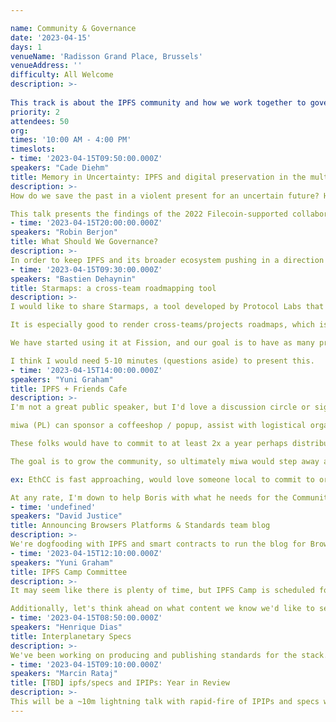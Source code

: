 ```yaml
---

name: Community & Governance
date: '2023-04-15'
days: 1
venueName: 'Radisson Grand Place, Brussels'
venueAddress: ''
difficulty: All Welcome
description: >-
  
This track is about the IPFS community and how we work together to govern IPFS standards and our broader ecosystem: specifications, community organizing, and dweb policy & regulation. What's the latest on the IPFS protocol and governance? What specific problems do we face regarding existing regulation? How can we have better local communities? How do we make the dweb a robust, sustainable commons?
priority: 2
attendees: 50
org: 
times: '10:00 AM - 4:00 PM'
timeslots:
- time: '2023-04-15T09:50:00.000Z'
speakers: "Cade Diehm"
title: Memory in Uncertainty: IPFS and digital preservation in the multi-crisis present
description: >-
How do we save the past in a violent present for an uncertain future? How does IPFS challenge, strengthen or endanger digital archival efforts? How is IPFS vulnerable to weaponised design? 

This talk presents the findings of the 2022 Filecoin-supported collaboration between New Design Congress and Webrecorder, highlighting how the DWeb landscape, its technologies and institutions are out of step with the realities of rising instability and complexity of the 21st century -- and what we can do today to begin to address these problems. 
- time: '2023-04-15T20:00:00.000Z'
speakers: "Robin Berjon"
title: What Should We Governance?
description: >-
In order to keep IPFS and its broader ecosystem pushing in a direction that benefits all people, to support impactful collective action and ownership, and to avoid it being captured by larger players we need to deploy matching governance capabilities. The goal of this workshop is to produce a list of issues and pain points regarding governance of the IPFS ecosystem and to use that as a launching point for work on building robust cooperation.
- time: '2023-04-15T09:30:00.000Z'
speakers: "Bastien Dehaynin"
title: Starmaps: a cross-team roadmapping tool
description: >-
I would like to share Starmaps, a tool developed by Protocol Labs that is designed for roadmapping based on Github issues. 

It is especially good to render cross-teams/projects roadmaps, which is perfect to improve visibility inside the network and communicate dependencies more easily. 

We have started using it at Fission, and our goal is to have as many projects as possible from the PLN to be rendered in a single Starmaps in which you could navigate and look at the dependencies between projects.

I think I would need 5-10 minutes (questions aside) to present this.
- time: '2023-04-15T14:00:00.000Z'
speakers: "Yuni Graham"
title: IPFS + Friends Cafe 
description: >-
I'm not a great public speaker, but I'd love a discussion circle or signup of people interested or who can commit to organizing IPFS + Friends Cafe community events in their city. 

miwa (PL) can sponsor a coffeeshop / popup, assist with logistical organization and coordinate some speakers from PL. 

These folks would have to commit to at least 2x a year perhaps distributed equidistant between IPFS Thing and IPFS Camp to help keep up the momentum in between our two largest IPFS events of the year. 

The goal is to grow the community, so ultimately miwa would step away and these can be self run. 

ex: EthCC is fast approaching, would love someone local to commit to organizing content for a one day or half day IPFS + Friends event. 

At any rate, I'm down to help Boris with what he needs for the Community track. 
- time: 'undefined'
speakers: "David Justice"
title: Announcing Browsers Platforms & Standards team blog
description: >-
We're dogfooding with IPFS and smart contracts to run the blog for Browsers Platforms and Standards team. We've built a new pattern to deploy apps with verified authors and content.
- time: '2023-04-15T12:10:00.000Z'
speakers: "Yuni Graham"
title: IPFS Camp Committee
description: >-
It may seem like there is plenty of time, but IPFS Camp is scheduled for later this fall and a large event such as IPFS Camp, needs quite a bit of planning runway. We need volunteers to be a part of the (content) planning committee. This would require significant investment in terms of time and energy, but you will be rewarding the IPFS Community with a spectacular, well planned event and set us up for future IPFS Camp successes. 

Additionally, let's think ahead on what content we know we'd like to see, new ares of discussion we think could bridge over to bring in new faces, and companies we'd like to see there who may not have joined in the past. Is there something from last year you'd like to see expanded upon? Let's talk. 
- time: '2023-04-15T08:50:00.000Z'
speakers: "Henrique Dias"
title: Interplanetary Specs
description: >-
We've been working on producing and publishing standards for the stack. This is a quick overview of what we have and where we're at. What else should we be doing in this space?
- time: '2023-04-15T09:10:00.000Z'
speakers: "Marcin Rataj"
title: [TBD] ipfs/specs and IPIPs: Year in Review
description: >-
This will be a ~10m lightning talk with rapid-fire of IPIPs and specs work that happened since we announced IPIP process year ago in Iceland.
---
```

